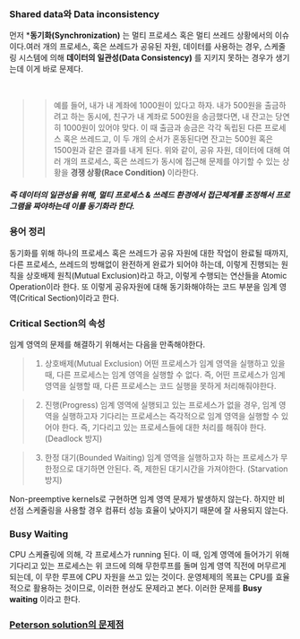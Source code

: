 ### Shared data와 Data inconsistency

먼저 ***동기화(Synchronization)** 는 멀티 프로세스 혹은 멀티 쓰레드 상황에서의 이슈이다.여러 개의 프로세스, 혹은 쓰레드가 공유된 자원, 데이터를 사용하는 경우, 스케줄링 시스템에 의해 **데이터의 일관성(Data Consistency)** 를 지키지 못하는 경우가 생기는데 이게 바로 문제다.

<br>

>>예를 들어, 내가 내 계좌에 1000원이 있다고 하자.
내가 500원을 출금하려고 하는 동시에, 친구가 내 계좌로 500원을 송금했다면, 내 잔고는 당연히 1000원이 있어야 맞다. 이 때 출금과 송금은 각각 독립된 다른 프로세스 혹은 쓰레드고, 이 두 개의 순서가 혼동된다면 잔고는 500원 혹은 1500원과 같은 결과를 내게 된다.
위와 같이, 공유 자원, 데이터에 대해 여러 개의 프로세스, 혹은 쓰레드가 동시에 접근해 문제를 야기할 수 있는 상황을 **경쟁 상황(Race Condition)** 이라한다.


##### 즉 데이터의 일관성을 위해, 멀티 프로세스 & 쓰레드 환경에서 접근체계를 조정해서 프로그램을 짜야하는데 이를 동기화라 한다.

### 용어 정리

동기화를 위해 하나의 프로세스 혹은 쓰레드가 공유 자원에 대한 작업이 완료될 때까지, 다른 프로세스, 쓰레드의 방해없이 완전하게 완료가 되어야 하는데, 이렇게 진행되는 원칙을 상호배제 원칙(Mutual Exclusion)라고 하고, 이렇게 수행되는 연산들을 Atomic Operation이라 한다. 또 이렇게 공유자원에 대해 동기화해야하는 코드 부분을 임계 영역(Critical Section)이라고 한다.

### Critical Section의 속성

임계 영역의 문제를 해결하기 위해서는 다음을 만족해야한다.

>1. 상호배제(Mutual Exclusion)
어떤 프로세스가 임계 영역을 실행하고 있을 때, 다른 프로세스는 임계 영역을 실행할 수 없다. 즉, 어떤 프로세스가 임계 영역을 실행할 때, 다른 프로세스는 코드 실행을 못하게 처리해줘야한다.

>2. 진행(Progress)
임계 영역에 실행되고 있는 프로세스가 없을 경우, 임계 영역을 실행하고자 기다리는 프로세스는 즉각적으로 임계 영역을 실행할 수 있어야 한다. 즉, 기다리고 있는 프로세스들에 대한 처리를 해줘야 한다.
(Deadlock 방지)

>3. 한정 대기(Bounded Waiting)
임계 영역을 실행하고자 하는 프로세스가 무한정으로 대기하면 안된다.
즉, 제한된 대기시간을 가져야한다. (Starvation 방지)

Non-preemptive kernels로 구현하면 임계 영역 문제가 발생하지 않는다. 하지만 비선점 스케줄링을 사용할 경우 컴퓨터 성능 효율이 낮아지기 때문에 잘 사용되지 않는다.

### Busy Waiting

CPU 스케쥴링에 의해, 각 프로세스가 running 된다. 이 때, 임계 영역에 들어가기 위해 기다리고 있는 프로세스는 위 코드에 의해 무한루프를 돌며 임계 영역 직전에 머무르게 되는데, 이 무한 루프에 CPU 자원을 쓰고 있는 것이다. 운영체제의 목표는 CPU를 효율적으로 활용하는 것이므로, 이러한 현상도 문제라고 본다. 이러한 문제를 **Busy waiting** 이라고 한다.


### [Peterson solution의 문제점](https://m.blog.naver.com/PostView.naver?isHttpsRedirect=true&blogId=demonic3540&logNo=221527382669)